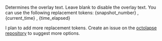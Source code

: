 Determines the overlay text. Leave blank to disable the overlay text. You can use the following replacement tokens: {snapshot_number} , {current_time} , {time_elapsed}

I plan to add more replacement tokens.  Create an issue on the [octolapse repository](https://github.com/FormerLurker/Octolapse/issues) to suggest more options.
